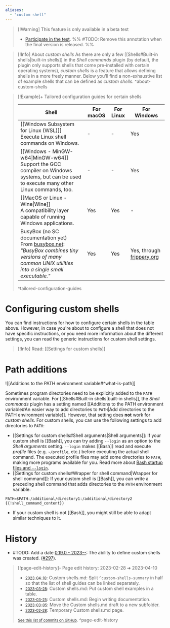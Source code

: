 ```yaml
---
aliases:
  - "custom shell"
---
```


 > [!Warning] This feature is only available in a beta test
 > - [Participate in the test](https://github.com/Taitava/obsidian-shellcommands/discussions/108#discussioncomment-5277523).
 > %% #TODO: Remove this annotation when the final version is released. %%

> [!Info] About _custom shells_
> As there are only a few [[Shells#Built-in shells|built-in shells]] in the _Shell commands_ plugin (by default, the plugin only supports shells that come pre-installed with certain operating systems), _custom shells_ is a feature that allows defining shells in a more freely manner. Below you'll find a non-exhaustive list of example shells that can be defined as _custom shells_.
> ^about-custom-shells

> [!Example]+ Tailored configuration guides for certain shells
> 
> | Shell | For macOS | For Linux | For Windows |
> | ------- | ---------------|-------------|--------------|
> | [[Windows Subsystem for Linux (WSL)]]<br>Execute Linux shell commands on Windows. | - | - | Yes |
> | [[Windows - MinGW-w64\|MinGW-w64]]<br>Support the GCC compiler on Windows systems, but can be used to execute many other Linux commands, too. | - | - | Yes |
> | [[MacOS or Linux - Wine\|Wine]]<br>A compatibility layer capable of running Windows applications. | Yes | Yes | - |
> | BusyBox (no SC documentation yet)<br> From [busybox.net](https://busybox.net/): _"BusyBox combines tiny versions of many common UNIX utilities into a single small executable."_ | Yes | Yes | Yes, through [frippery.org](https://frippery.org/busybox/index.html) |
> ^tailored-configuration-guides

# Configuring custom shells
You can find instructions for how to configure certain shells in the table above. However, in case you're about to configure a shell that does not have specific instructions, or you need more information about the different settings, you can read the generic instructions for custom shell settings.

> [!Info] Read: [[Settings for custom shells]]

# Path additions

![[Additions to the PATH environment variable#^what-is-path]]

Sometimes program directories need to be explicitly added to the `PATH` environment variable. For [[Shells#Built-in shells|built-in shells]], the _Shell commands_ plugin has a setting named [[Additions to the PATH environment variable#An easier way to add directories to `PATH`|Add directories to the PATH environment variable]]. However, that setting does **not** work for _custom shells_. For custom shells, you can use the following settings to add directories to `PATH`:
 - [[Settings for custom shells#Shell arguments|Shell arguments]]: If your custom shell is [[Bash]], you can try adding `--login` as an option to the _Shell arguments_ setting. `--login` makes [[Bash]] read and execute _profile_ files (e.g. `~/profile`, etc.)  before executing the actual shell command. The executed profile files may add some directories to `PATH`, making more programs available for you. Read more about [Bash startup files and `--login`](https://www.gnu.org/software/bash/manual/html_node/Bash-Startup-Files.html).
 - [[Settings for custom shells#Wrapper for shell command|Wrapper for shell command]]: If your custom shell is [[Bash]], you can write a preceding shell command that adds directories to the `PATH` environment variable:
  ```
  PATH=$PATH:/additional/directory1:/additional/directory2
  {{!shell_command_content}}
  ```
 - If your custom shell is not [[Bash]], you might still be able to adapt similar techniques to it.

# History
- #TODO: Add a date [0.19.0 - 2023--](https://github.com/Taitava/obsidian-shellcommands/blob/main/CHANGELOG.md#00---2023--): The ability to define custom shells was created. ([#297](https://github.com/Taitava/obsidian-shellcommands/issues/297)).

> [!page-edit-history]- Page edit history: 2023-02-28 &#10132; 2023-04-10
> - [<small>2023-04-10</small>](https://github.com/Taitava/obsidian-shellcommands-documentation/commit/e1a5ac0a0a8b9a3a1532bbad7bb377e2d602dbf3): Custom shells.md: Split `^custom-shells-summary` in half so that the list of shell guides can be linked separately.
> - [<small>2023-03-28</small>](https://github.com/Taitava/obsidian-shellcommands-documentation/commit/cda9585a23ecbb64bccb380c75fa5df5ae32bc33): Custom shells.md: Put custom shell examples in a table.
> - [<small>2023-03-25</small>](https://github.com/Taitava/obsidian-shellcommands-documentation/commit/4f304a3cafb96df717a589d73194c3998e45f997): Custom shells.md: Begin writing documentation.
> - [<small>2023-03-05</small>](https://github.com/Taitava/obsidian-shellcommands-documentation/commit/561754f6cbe89180f451508e3cfd4d271240301a): Move the Custom shells.md draft to a new subfolder.
> - [<small>2023-02-28</small>](https://github.com/Taitava/obsidian-shellcommands-documentation/commit/d24ace5fdd47a710b6d7355ec9acf94926ecd64d): Temporary Custom shells.md page.
> 
> [<small>See this list of commits on GitHub</small>](https://github.com/Taitava/obsidian-shellcommands-documentation/commits/main/./Environments/Custom%20shells/Custom%20shells.md).
> ^page-edit-history